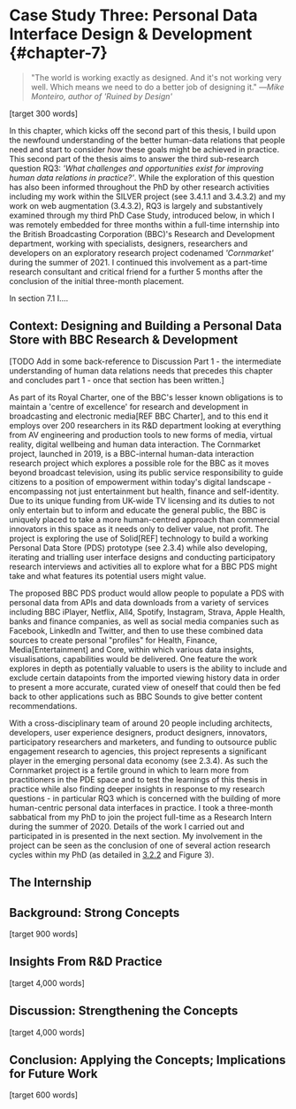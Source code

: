 Case Study Three: Personal Data Interface Design & Development {#chapter-7}
=======================

> "The world is working exactly as designed. And it's not working very well. Which means we need to do a better job of designing it." —_Mike Monteiro, author of 'Ruined by Design'_

[target 300 words]

In this chapter, which kicks off the second part of this thesis, I build upon the newfound understanding of the better human-data relations that people need and start to consider *how* these goals might be achieved in practice. This second part of the thesis aims to answer the third sub-research question RQ3: _'What challenges and opportunities exist for improving human data relations in practice?'_. While the exploration of this question has also been informed throughout the PhD by other research activities including my work within the SILVER project (see 3.4.1.1 and 3.4.3.2) and my work on web augmentation (3.4.3.2), RQ3 is largely and substantively examined through my third PhD Case Study, introduced below, in which I was remotely embedded for three months within a full-time internship into the British Broadcasting Corporation (BBC)'s Research and Development department, working with specialists, designers, researchers and developers on an exploratory research project codenamed _'Cornmarket'_ during the summer of 2021. I continued this involvement as a part-time research consultant and critical friend for a further 5 months after the conclusion of the initial three-month placement.

In section 7.1 I....

Context: Designing and Building a Personal Data Store with BBC Research & Development
-------------------------------------------------------------------------------------

[TODO Add in some back-reference to Discussion Part 1 - the intermediate understanding of human data relations needs that precedes this chapter and concludes part 1 - once that section has been written.]

As part of its Royal Charter, one of the BBC's lesser known obligations is to maintain a 'centre of excellence' for research and development in broadcasting and electronic media[REF BBC Charter], and to this end it employs over 200 researchers in its R&D department looking at everything from AV engineering and production tools to new forms of media, virtual reality, digital wellbeing and human data interaction. The Cornmarket project, launched in 2019, is a BBC-internal human-data interaction research project which explores a possible role for the BBC as it moves beyond broadcast television, using its public service responsibility to guide citizens to a position of empowerment within today's digital landscape - encompassing not just entertainment but health, finance and self-identity. Due to its unique funding from UK-wide TV licensing and its duties to not only entertain but to inform and educate the general public, the BBC is uniquely placed to take a more human-centred approach than commercial innovators in this space as it needs only to deliver value, not profit. The project is exploring the use of Solid[REF] technology to build a working Personal Data Store (PDS) prototype (see 2.3.4) while also developing, iterating and trialling user interface designs and conducting participatory research interviews and activities all to explore what for a BBC PDS might take and what features its potential users might value.

The proposed BBC PDS product would allow people to populate a PDS with personal data from APIs and data downloads from a variety of services including BBC iPlayer, Netflix, All4, Spotify, Instagram, Strava, Apple Health, banks and finance companies, as well as social media companies such as Facebook, LinkedIn and Twitter, and then to use these combined data sources to create personal "profiles" for Health, Finance, Media[Entertainment] and Core, within which various data insights, visualisations, capabilities would be delivered. One feature the work explores in depth as potentially valuable to users is the ability to include and exclude certain datapoints from the imported viewing history data in order to present a more accurate, curated view of oneself that could then be fed back to other applications such as BBC Sounds to give better content recommendations.

With a cross-disciplinary team of around 20 people including architects, developers, user experience designers, product designers, innovators, participatory researchers and marketers, and funding to outsource public engagement research to agencies, this project represents a significant player in the emerging personal data economy (see 2.3.4). As such the Cornmarket project is a fertile ground in which to learn more from practitioners in the PDE space and to test the learnings of this thesis in practice while also finding deeper insights in response to my research questions - in particular RQ3 which is concerned with the building of more human-centric personal data interfaces in practice. I took a three-month sabbatical from my PhD to join the project full-time as a Research Intern during the summer of 2020. Details of the work I carried out and participated in is presented in the next section. My involvement in the project can be seen as the conclusion of one of several action research cycles within my PhD (as detailed in [3.2.2](#3.2.2) and Figure 3).

The Internship
--------------


Background: Strong Concepts
---------------------------
[target 900 words]

Insights From R&D Practice
--------------------------
[target 4,000 words]

Discussion: Strengthening the Concepts
--------------------------------------
[target 4,000 words]

Conclusion: Applying the Concepts; Implications for Future Work
---------------------------------------------------------------
[target 600 words]
